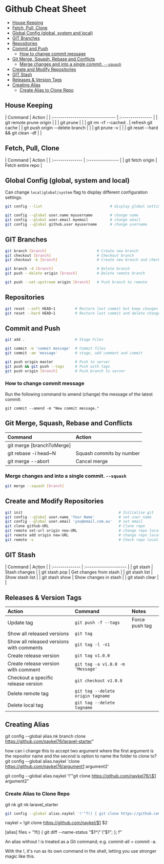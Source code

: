 # Github Cheat Sheet

<!-- TOC -->

- [House Keeping](#house-keeping)
- [Fetch, Pull, Clone](#fetch-pull-clone)
- [Global Config (global, system and local)](#global-config-global-system-and-local)
- [GIT Branches](#git-branches)
- [Repositories](#repositories)
- [Commit and Push](#commit-and-push)
    - [How to change commit message](#how-to-change-commit-message)
- [Git Merge, Squash, Rebase and Conflicts](#git-merge-squash-rebase-and-conflicts)
    - [Merge changes and into a single commit. `--squash`](#merge-changes-and-into-a-single-commit---squash)
- [Create and Modify Repositories](#create-and-modify-repositories)
- [GIT Stash](#git-stash)
- [Releases \& Version Tags](#releases--version-tags)
- [Creating Alias](#creating-alias)
    - [Create Alias to Clone Repo](#create-alias-to-clone-repo)

<!-- /TOC -->

<a id="markdown-house-keeping" name="house-keeping"></a>

## House Keeping

<div class="code-first-col"></div>
| Command                           | Action            |
| :-------------------------------- | :---------------- |
| git remote prune origin           |                   |
| git prune                         |                   |
| git rm -rf --cached .             | refresh git cache |
| git push origin --delete branch   |                   |
| git prune -v                      |                   |
| git reset --hard && git clean -df |                   |

<a id="markdown-fetch-pull-clone" name="fetch-pull-clone"></a>

## Fetch, Pull, Clone

<div class="code-first-col"></div>
| Command          | Action            |
| :--------------- | :---------------- |
| git fetch origin | Fetch entire repo |



<a id="markdown-global-config-global-system-and-local" name="global-config-global-system-and-local"></a>

## Global Config (global, system and local)

Can change `local|global|system` flag to display different configuration settings.

```bash
git config --list                               # display global settings

git config --global user.name myusername        # change name
git config --global user.email myemail          # change email
git config --global github.user myusername      # change username
```




<a id="markdown-git-branches" name="git-branches"></a>

## GIT Branches

```bash
git branch [branch]                       # Create new branch
git checkout [branch]                     # Checkout branch
git checkout -b [branch]                  # Create new branch and checkout

git branch -d [branch]                    # Delete branch
git push --delete origin [branch]         # Delete remote branch

git push --set-upstream origin [branch]   # Push branch to remote
```

<a id="markdown-repositories" name="repositories"></a>

## Repositories

```bash
git reset --soft HEAD~1         # Restore last commit but keep changes
git reset --hard HEAD~1         # Restore last commit and delete changes
```

<a id="markdown-commit-and-push" name="commit-and-push"></a>

## Commit and Push


```bash
git add .                       # Stage Files

git commit -m 'commit message'  # Commit files
git commit -am 'message'        # stage, add comment and commit

git push origin master          # Push to server
git push && git push --tags     # Push with tags
git push origin [branch]        # Push branch to server
```


<a id="markdown-how-to-change-commit-message" name="how-to-change-commit-message"></a>

### How to change commit message

Run the following command to amend (change) the message of the latest commit:

    git commit --amend -m "New commit message."

<a id="markdown-git-merge-squash-rebase-and-conflicts" name="git-merge-squash-rebase-and-conflicts"></a>

## Git Merge, Squash, Rebase and Conflicts

| Command                   | Action                   |
| :------------------------ | :----------------------- |
| git merge [branchToMerge] |                          |
| git rebase -i head~N      | Squash commits by number |
| git merge --abort         | Cancel merge             |

<a id="markdown-merge-changes-and-into-a-single-commit---squash" name="merge-changes-and-into-a-single-commit---squash"></a>

### Merge changes and into a single commit. `--squash`

``` bash
git merge --squash [branch]
```

<a id="markdown-create-and-modify-repositories" name="create-and-modify-repositories"></a>

## Create and Modify Repositories

```bash
git init                                            # Initialise git
git config --global user.name 'Your Name'           # set user name
git config --global user.email 'you@email.com.au'   # set email
git clone github-URL                                # Clone repo
git remote set-url origin new-URL                   # change repo location
git remote add origin new-URL                       # change repo location
git remote -v                                       # Check repo location
```

<a id="markdown-git-stash" name="git-stash"></a>

## GIT Stash


<div class="code-first-col"></div>
| Command         | Action                 |
| :-------------- | :--------------------- |
| git stash       | Stash changes          |
| git stash pop   | Get changes from stash |
| git stash list  | Show stash list        |
| git stash show  | Show changes in stash  |
| git stash clear |                        |


<a id="markdown-releases--version-tags" name="releases--version-tags"></a>

## Releases & Version Tags

| Action                                   | Command                           | Notes          |
| :--------------------------------------- | :-------------------------------- | :------------- |
| Update tag                               | `git push -f --tags`              | Force push tag |
| Show all released versions               | `git tag`                         |                |
| Show all released versions with comments | `git tag -l -n1`                  |                |
| Create release version                   | `git tag v1.0.0`                  |                |
| Create release version with comment      | `git tag -a v1.0.0 -m 'Message'`  |                |
| Checkout a specific release version      | `git checkout v1.0.0`             |                |
| Delete remote tag                        | `git tag --delete origin tagname` |                |
| Delete local tag                         | `git tag --delete tagname`        |                |



<a id="markdown-creating-alias" name="creating-alias"></a>

## Creating Alias

git config --global alias.nk branch clone https://github.com/naykel76/laravel-starter"

how can i change this to accept two argument where the first argument is the repositor name and the second is option to name the folder to clone to?
git config --global alias.naykel 'clone https://github.com/naykel76/argument1 argument2'

git config --global alias.naykel '!'"git clone https://github.com/naykel76/\$1 argument2"


<a id="markdown-create-alias-to-clone-repo" name="create-alias-to-clone-repo"></a>

### Create Alias to Clone Repo

  git nk <repository> <target-directory>
  git nk laravel_starter <target-directory>

```bash
git config --global alias.naykel '!'"f() { git clone https://github.com/naykel76/\$1 \$2; }; f"
```

naykel = !git clone https://github.com/naykel/$1 $2



[alias]
files = "!f() { git diff --name-status \"$1^\" \"$1\"; }; f"

An alias without ! is treated as a Git command; e.g. commit-all = commit -a.

With the !, it's run as its own command in the shell, letting you use stronger magic like this.


